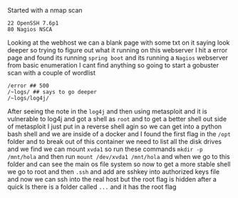Started with a nmap scan
```
22 OpenSSH 7.6p1
80 Nagios NSCA
```
Looking at the webhost we can a blank page with some txt on it saying look deeper so trying to figure out what it running on this webserver I hit a error page and found its running `spring boot` and its running a `Nagios` webserver from basic enumeration I cant find anything so going to start a gobuster scan with a couple of wordlist 
```
/error ## 500
/~logs/ ## says to go deeper 
/~logs/log4j/
```
After seeing the note in the `log4j` and then using metasploit and it is vulnerable to log4j and got a shell as `root` and to get a better shell out side of metasploit I just put in a reverse shell agin so we can get into a python bash shell and we are inside of a docker and I found the first flag in the `/opt` folder and to break out of this container we need to list all the disk drives and we find we can mount `xvda1` so run these commands `mkdir -p /mnt/hola` and then run `mount /dev/xvda1 /mnt/hola` and when we go to this folder and can see the main os file system so now to get a more stable shell we go to root and then `.ssh` and add are sshkey into authorized keys file and now we can ssh into the real host but the root flag is hidden after a quick ls there is a folder called `...` and it has the root flag 